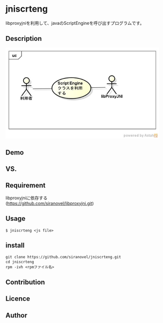 jniscrteng
==========
libproxyjniを利用して、javaのScriptEngineを呼び出すプログラムです。

## Description ##
![use case](images/ucJniScrtEmg.jpg)  
## Demo ##

## VS. ##

## Requirement ##
libproxyjniに依存する  
(https://github.com/siranovel/libproxyjni.git)

## Usage ##
    $ jniscrteng <js file>

## install ##
    git clone https://github.com/siranovel/jniscrteng.git  
    cd jniscrteng  
    rpm -ivh <rpmファイル名>  

## Contribution ##

## Licence ##

## Author ##
